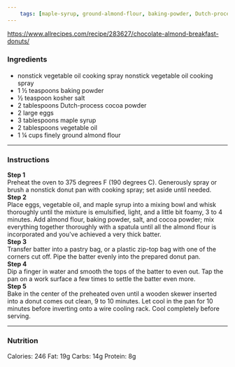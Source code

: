 ```yaml
---
	tags: [maple-syrup, ground-almond-flour, baking-powder, Dutch-process-cocoa-powder, salt, nonstick-vegetable-oil-cooking-spray, vegetable-oil, eggs]
---
```


https://www.allrecipes.com/recipe/283627/chocolate-almond-breakfast-donuts/

### Ingredients

####   
* nonstick vegetable oil cooking spray  nonstick vegetable oil cooking spray
* 1 ½ teaspoons baking powder
* ½ teaspoon kosher salt
* 2 tablespoons Dutch-process cocoa powder
* 2 large eggs
* 3 tablespoons maple syrup
* 2 tablespoons vegetable oil
* 1 ¼ cups finely ground almond flour

---

### Instructions

**Step 1**  
Preheat the oven to 375 degrees F (190 degrees C). Generously spray or brush a nonstick donut pan with cooking spray; set aside until needed.  
**Step 2**  
Place eggs, vegetable oil, and maple syrup into a mixing bowl and whisk thoroughly until the mixture is emulsified, light, and a little bit foamy, 3 to 4 minutes. Add almond flour, baking powder, salt, and cocoa powder; mix everything together thoroughly with a spatula until all the almond flour is incorporated and you've achieved a very thick batter.  
**Step 3**  
Transfer batter into a pastry bag, or a plastic zip-top bag with one of the corners cut off. Pipe the batter evenly into the prepared donut pan.  
**Step 4**  
Dip a finger in water and smooth the tops of the batter to even out. Tap the pan on a work surface a few times to settle the batter even more.  
**Step 5**  
Bake in the center of the preheated oven until a wooden skewer inserted into a donut comes out clean, 9 to 10 minutes. Let cool in the pan for 10 minutes before inverting onto a wire cooling rack. Cool completely before serving.  

---

### Nutrition

Calories: 246  Fat: 19g  Carbs: 14g  Protein: 8g  
